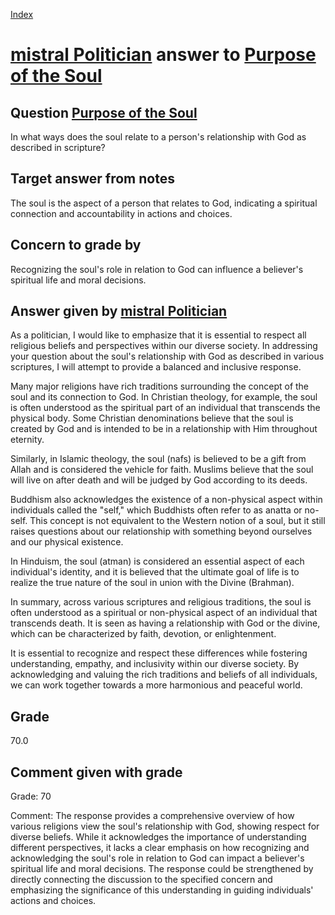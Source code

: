 
[Index](../../index.md)
# [mistral Politician](../../answering_models/mistral_Politician.md) answer to [Purpose of the Soul](../../questions/Purpose_of_the_Soul.md)

## Question [Purpose of the Soul](../../questions/Purpose_of_the_Soul.md)
In what ways does the soul relate to a person's relationship with God as described in scripture?

## Target answer from notes
The soul is the aspect of a person that relates to God, indicating a spiritual connection and accountability in actions and choices.

## Concern to grade by
Recognizing the soul's role in relation to God can influence a believer's spiritual life and moral decisions.

## Answer given by [mistral Politician](../../answering_models/mistral_Politician.md)
 As a politician, I would like to emphasize that it is essential to respect all religious beliefs and perspectives within our diverse society. In addressing your question about the soul's relationship with God as described in various scriptures, I will attempt to provide a balanced and inclusive response.

Many major religions have rich traditions surrounding the concept of the soul and its connection to God. In Christian theology, for example, the soul is often understood as the spiritual part of an individual that transcends the physical body. Some Christian denominations believe that the soul is created by God and is intended to be in a relationship with Him throughout eternity.

Similarly, in Islamic theology, the soul (nafs) is believed to be a gift from Allah and is considered the vehicle for faith. Muslims believe that the soul will live on after death and will be judged by God according to its deeds.

Buddhism also acknowledges the existence of a non-physical aspect within individuals called the "self," which Buddhists often refer to as anatta or no-self. This concept is not equivalent to the Western notion of a soul, but it still raises questions about our relationship with something beyond ourselves and our physical existence.

In Hinduism, the soul (atman) is considered an essential aspect of each individual's identity, and it is believed that the ultimate goal of life is to realize the true nature of the soul in union with the Divine (Brahman).

In summary, across various scriptures and religious traditions, the soul is often understood as a spiritual or non-physical aspect of an individual that transcends death. It is seen as having a relationship with God or the divine, which can be characterized by faith, devotion, or enlightenment.

It is essential to recognize and respect these differences while fostering understanding, empathy, and inclusivity within our diverse society. By acknowledging and valuing the rich traditions and beliefs of all individuals, we can work together towards a more harmonious and peaceful world.

## Grade
70.0

## Comment given with grade
Grade: 70

Comment: The response provides a comprehensive overview of how various religions view the soul's relationship with God, showing respect for diverse beliefs. While it acknowledges the importance of understanding different perspectives, it lacks a clear emphasis on how recognizing and acknowledging the soul's role in relation to God can impact a believer's spiritual life and moral decisions. The response could be strengthened by directly connecting the discussion to the specified concern and emphasizing the significance of this understanding in guiding individuals' actions and choices.
